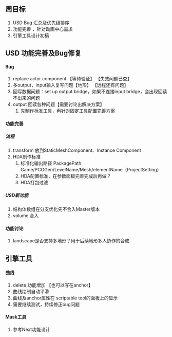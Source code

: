 ## 周目标
1. USD Bug 汇总及优先级排序 
2. 功能完善 ，针对动画中心需求
3. 引擎工具设计初稿


## USD 功能完善及Bug修复
#### Bug
1. replace actor component  【等待验证】  【失效问题已查】
2. 多output，input输入复写问题【地形】  【远程还有问题】 
3. 回写数据问题：set up output bridge，如果不连接input bridge，会出现回读不出来的问题
4. output 回读各种问题【需要讨论出解决方案】
	1. 先制作标准工具，再针对固定工具配置完善方案

#### 功能完善
##### 流程
1. transform 放到StaticMeshComponent、Instance Component
2. HDA制作标准
	1. 标准化输出路径 PackagePath Game/PCGGen/LevelName/Mesh/elementName（ProjectSetting）
	2. HDA配置标准，在参数面板完善完成后再做？
	3. HDA打包过滤

##### USD新功能
1. 结构体数组在分支优化先不合入Master版本
2. volume 合入


#### 功能讨论
1. landscape是否支持多地形？用于后续地形多人协作的合成

## 引擎工具
#### 曲线
1. delete 功能增加 【也可以写在anchor】
2. 曲线绘制自动平滑
3. 曲线及anchor属性在 scriptable tool的面板上的显示
4. 需要继续测试，持续修正bug问题

#### Mask工具
1. 参考Next功能设计





